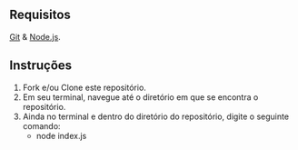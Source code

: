 ## Requisitos

[Git](https://git-scm.com) & [Node.js](https://nodejs.org/en/).

## Instruções

1. Fork e/ou Clone este repositório.
2. Em seu terminal, navegue até o diretório em que se encontra o repositório.
3. Ainda no terminal e dentro do diretório do repositório, digite o seguinte comando:
   - node index.js

